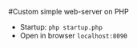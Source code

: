 #Custom simple web-server on PHP
* Startup: ```php startup.php```
* Open in browser ```localhost:8090```